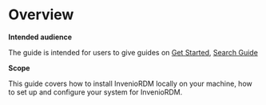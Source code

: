 # Overview

**Intended audience**

The guide is intended for users to give guides on [Get Started](/user-docs/get-started/get-started/), [Search Guide](/user-docs/search-guide/search-guide/)

**Scope**

This guide covers how to install InvenioRDM locally on your machine, how to set up and configure your system for InvenioRDM.

